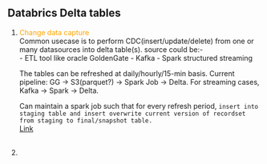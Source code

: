 ## Databrics Delta tables

1. <font color="orange">Change data capture</font> <br>
    Common usecase is to perform CDC(insert/update/delete) from one or many datasources into delta table(s). source could be:- <br>
        - ETL tool like oracle GoldenGate
        - Kafka
        - Spark structured streaming

    The tables can be refreshed at daily/hourly/15-min basis. 
    Current pipeline: GG -> S3(parquet?) -> Spark Job -> Delta. For streaming cases, Kafka -> Spark -> Delta. 

    Can maintain a spark job such that for every refresh period, `insert into staging table and insert overwrite current version of recordset from staging to final/snapshot table.` <br>
    [Link](https://databricks.com/blog/2018/10/29/simplifying-change-data-capture-with-databricks-delta.html)
    
    <br>
    

2. 

